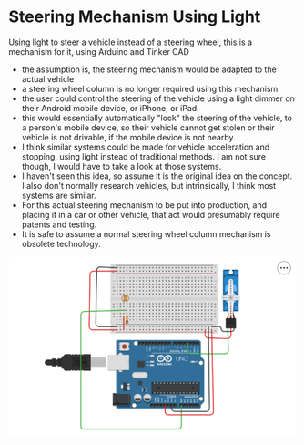 # Steering Mechanism Using Light

Using light to steer a vehicle instead of a steering wheel, this is a mechanism for it, using Arduino and Tinker CAD
- the assumption is, the steering mechanism would be adapted to the actual vehicle
- a steering wheel column is no longer required using this mechanism
- the user could control the steering of the vehicle using a light dimmer on their Android mobile device, or iPhone, or iPad.
- this would essentially automatically "lock" the steering of the vehicle, to a person's mobile device, so their vehicle cannot get stolen or their vehicle is not drivable, if the mobile device is not nearby.
- I think similar systems could be made for vehicle acceleration and stopping, using light instead of traditional methods. I am not sure though, I would have to take a look at those systems.
- I haven't seen this idea, so assume it is the original idea on the concept. I also don't normally research vehicles, but intrinsically, I think most systems are similar.
- For this actual steering mechanism to be put into production, and placing it in a car or other vehicle, that act would presumably require patents and testing.
- It is safe to assume a normal steering wheel column mechanism is obsolete technology.


![steering mechanism for vehicle](https://github.com/edorejel/robotics/blob/main/steering_mechanism/Screenshot%202024-11-17%20155127.png)
